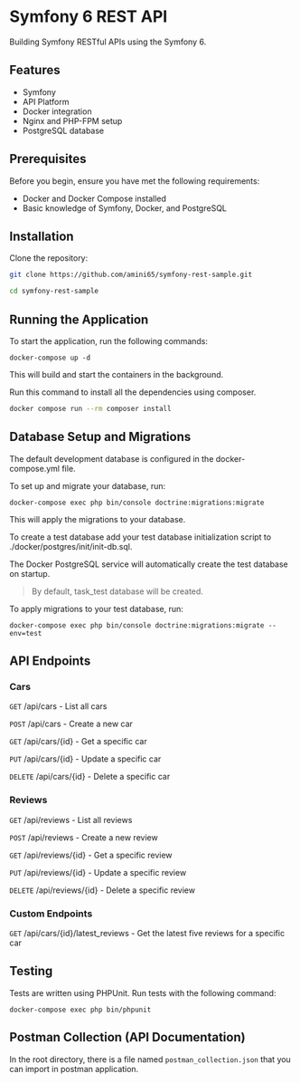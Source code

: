 # Symfony 6 REST API

Building Symfony RESTful APIs using the Symfony 6.

## Features

- Symfony
- API Platform
- Docker integration
- Nginx and PHP-FPM setup
- PostgreSQL database

## Prerequisites

Before you begin, ensure you have met the following requirements:

- Docker and Docker Compose installed
- Basic knowledge of Symfony, Docker, and PostgreSQL

## Installation

Clone the repository:

```bash
git clone https://github.com/amini65/symfony-rest-sample.git

cd symfony-rest-sample
```

## Running the Application
To start the application, run the following commands:

```
docker-compose up -d
```

This will build and start the containers in the background.

Run this command to install all the dependencies using composer.

``` bash
docker compose run --rm composer install
```

## Database Setup and Migrations

The default development database is configured in the docker-compose.yml file.

To set up and migrate your database, run:

```
docker-compose exec php bin/console doctrine:migrations:migrate
```

This will apply the migrations to your database.

To create a test database add your test database initialization script to ./docker/postgres/init/init-db.sql.

The Docker PostgreSQL service will automatically create the test database on startup.

> By default, task_test database will be created.

To apply migrations to your test database, run:

```
docker-compose exec php bin/console doctrine:migrations:migrate --env=test
```

## API Endpoints

### Cars
`GET` /api/cars - List all cars

`POST` /api/cars - Create a new car

`GET` /api/cars/{id} - Get a specific car

`PUT` /api/cars/{id} - Update a specific car

`DELETE` /api/cars/{id} - Delete a specific car

### Reviews
`GET` /api/reviews - List all reviews

`POST` /api/reviews - Create a new review

`GET` /api/reviews/{id} - Get a specific review

`PUT` /api/reviews/{id} - Update a specific review

`DELETE` /api/reviews/{id} - Delete a specific review

### Custom Endpoints
`GET` /api/cars/{id}/latest_reviews - Get the latest five reviews for a specific car

## Testing

Tests are written using PHPUnit. Run tests with the following command:

```
docker-compose exec php bin/phpunit
```

## Postman Collection (API Documentation)

In the root directory, there is a file named `postman_collection.json` that you can import in postman application.

